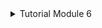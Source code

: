 <details>
<summary>Tutorial Module 6</summary>

# Commit 1 Reflection notes
In the `handle_connection` function, there is a new `BufReader` instance that wraps a mutable reference to the stream. `BufReader` adds buffering by managing calls to the `std::io::Read` trait method.

There is also a variable called `http_request` to collect the request lines that the browser sends to the server. We indicate that we want to collect these lines in a vector by adding an annotation of type `Vec<_>`.

`BufReader` implements the `std::io::BufRead` trait, which provides a line method. The line method returns an iterator `Result<String, std::io::Error>` by splitting the data stream every time it sees a new line byte. To get each String, we map and unwrap each Result. The result may be an error if the data is not valid UTF-8 or if there was a problem reading from the stream.

# Commit 2 Screen Capture
![Commit 2 screen capture](/assets/images/commit2ss.png)


</details>